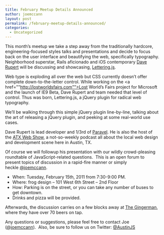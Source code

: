```yaml
---
title: February Meetup Details Announced
author: joemccann
layout: post
permalink: /february-meetup-details-announced/
categories:
  - Uncategorized
---
```

This month&#8217;s meetup we take a step away from the traditionally hardcore, engineering-focused styles talks and presentations and decide to focus back on the user interface and beautifying the web, specifically typography. Neighborhood superstar, Rails aficionado and iOS contemporary [Dave Rupert][1] will be discussing and showcasing, [Lettering.js][2].

Web type is exploding all over the web but CSS currently doesn&#8217;t offer complete down-to-the-letter control. While working on the <a href=""http://lostworldsfairs.com"">Lost World&#8217;s Fairs</a> project for Microsoft and the launch of IE9 Beta, Dave Rupert and team needed that level of control. Thus was born, Lettering.js, a jQuery plugin for radical web typography.

We&#8217;ll be walking through this simple jQuery plugin line-by-line, talking about the art of releasing a jQuery plugin, and peeking at some real-world use cases.

Dave Rupert is lead developer and 1/3rd of [Paravel][3]. He is also the host of the [ATX Web Show][4], a not-so-weekly podcast all about the local web design and development scene here in Austin, TX.

Of course we will followup his presentation with our wildly crowd-pleasing roundtable of JavaScript-related questions.  This is an open forum to present topics of discussion in a rapid-fire manner or simply heckle [@joemccann][5].

  * When: Tuesday, February 15th, 2011 from 7:30-9:00 PM.
  * Where: frog design – 101 West 6th Street – 2nd Floor
  * How: Parking is on the street, or you can take any number of buses to get downtown.
  * Drinks and pizza will be provided.

Afterwards, the discussion carries on a few blocks away at [The Gingerman][6], where they have over 70 beers on tap.

Any questions or suggestions, please feel free to contact Joe ([@joemccann][7]).  Also, be sure to follow us on Twitter: [@AustinJS][8]

 [1]: http://twitter.com/daverupert5000
 [2]: http://www.letteringjs.com
 [3]: http://paravelinc.com
 [4]: http://atxwebshow.com
 [5]: http://twitter.com/joemccann
 [6]: http://gingermanpub.com/
 [7]: http://twitter.com/joemccann "Joe McCann on Twitter"
 [8]: http://twitter.com/austinjs "AustinJS on Twitter"